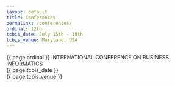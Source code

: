 ```yaml
---
layout: default
title: Conferences
permalink: /conferences/
ordinal: 12th
tcbis_date: July 15th - 18th
tcbis_venue: Maryland, USA
---
```


<div class="box">
    <p>{{ page.ordinal }} INTERNATIONAL CONFERENCE ON BUSINESS INFORMATICS <br>
    {{ page.tcbis_date }} <br>
    {{ page.tcbis_venue }}</p>
</div>
